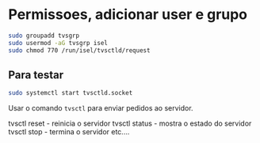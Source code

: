 # Permissoes, adicionar user e grupo

```bash
sudo groupadd tvsgrp
sudo usermod -aG tvsgrp isel
sudo chmod 770 /run/isel/tvsctld/request
```

## Para testar

```bash
sudo systemctl start tvsctld.socket
```

Usar o comando `tvsctl` para enviar pedidos ao servidor.

tvsctl reset - reinicia o servidor
tvsctl status - mostra o estado do servidor
tvsctl stop - termina o servidor
etc....
